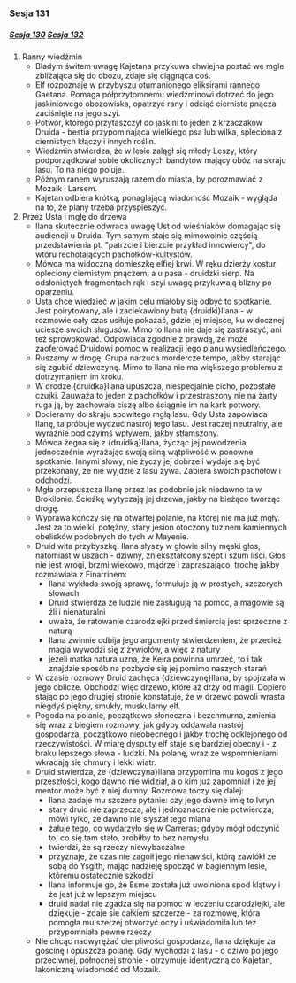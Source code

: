 ### Sesja 131
##### [Sesja 130](#sesja-130) [Sesja 132](#sesja-132)
1. Ranny wiedźmin
    - Bladym świtem uwagę Kajetana przykuwa chwiejna postać we mgle zbliżająca się do obozu, zdaje się ciągnąca coś.
    - Elf rozpoznaje w przybyszu otumanionego eliksirami rannego Gaetana. Pomaga półprzytomnemu wiedźminowi dotrzeć do jego jaskiniowego obozowiska, opatrzyć rany i odciąć cierniste pnącza zaciśnięte na jego szyi.
    - Potwór, którego przytaszczył do jaskini to jeden z krzaczaków Druida - bestia przypominająca wielkiego psa lub wilka, spleciona z ciernistych kłączy i innych roślin.
    - Wiedźmin stwierdza, że w lesie zalągł się młody Leszy, który podporządkował sobie okolicznych bandytów mający obóz na skraju lasu. To na niego poluje.
    - Późnym ranem wyruszają razem do miasta, by porozmawiać z Mozaik i Larsem.
    - Kajetan odbiera krótką, ponaglającą wiadomość Mozaik - wygląda na to, że plany trzeba przyspieszyć.
2. Przez Usta i mgłę do drzewa
    - Ilana skutecznie odwraca uwagę Ust od wieśniaków domagając się audiencji u Druida. Tym samym staje się mimowolnie częścią przedstawienia pt. "patrzcie i bierzcie przykład innowiercy", do wtóru rechotających pachołków-kultystów.
    - Mówca ma widoczną domieszkę elfiej krwi. W ręku dzierży kostur opleciony ciernistym pnączem, a u pasa - druidzki sierp. Na odsłoniętych fragmentach rąk i szyi uwagę przykuwają blizny po oparzeniu.
    - Usta chce wiedzieć w jakim celu miałoby się odbyć to spotkanie. Jest poirytowany, ale i zaciekawiony butą {druidki}Ilana - w rozmowie cały czas usiłuje pokazać, gdzie jej miejsce, ku widocznej uciesze swoich sługusów. Mimo to Ilana nie daje się zastraszyć, ani też sprowokować. Odpowiada zgodnie z prawdą, że może zaoferować Druidowi pomoc w realizacji jego planu wysiedleńczego.
    - Ruszamy w drogę. Grupa narzuca mordercze tempo, jakby starając się zgubić dziewczynę. Mimo to Ilana nie ma większego problemu z dotrzymaniem im kroku.
    - W drodze {druidka}Ilana upuszcza, niespecjalnie cicho, pozostałe czujki. Zauważa to jeden z pachołków i przestraszony nie na żarty ruga ją, by zachowała ciszę albo ściągnie im na kark potwory.
    - Docieramy do skraju spowitego mgłą lasu. Gdy Usta zapowiada Ilanę, ta próbuje wyczuć nastrój tego lasu. Jest raczej neutralny, ale wyraźnie pod czyimś wpływem, jakby stłamszony.
    - Mówca żegna się z {druidką}Ilana, życząc jej powodzenia, jednocześnie wyrażając swoją silną wątpliwość w ponowne spotkanie. Innymi słowy, nie życzy jej dobrze i wydaje się być przekonany, że nie wyjdzie z lasu żywa. Zabiera swoich pachołów i odchodzi.
    - Mgła przepuszcza Ilanę przez las podobnie jak niedawno ta w Brokilonie. Ścieżkę wytyczają jej drzewa, jakby na bieżąco tworząc drogę.
    - Wyprawa kończy się na otwartej polanie, na której nie ma już mgły. Jest za to wielki, potężny, stary jesion otoczony tuzinem kamiennych obelisków podobnych do tych w Mayenie.
    - Druid wita przybyszkę. Ilana słyszy w głowie silny męski głos, natomiast w uszach - dziwny, zniekształcony szept i szum liści. Głos nie jest wrogi, brzmi wiekowo, mądrze i zapraszająco, trochę jakby rozmawiała z Finarrinem:
        - Ilana wykłada swoją sprawę, formułuje ją w prostych, szczerych słowach
        - Druid stwierdza że ludzie nie zasługują na pomoc, a magowie są źli i nienaturalni
        - uważa, że ratowanie czarodziejki przed śmiercią jest sprzeczne z naturą
        - Ilana zwinnie odbija jego argumenty stwierdzeniem, że przecież magia wywodzi się z żywiołów, a więc z natury
        - jeżeli matka natura uzna, że Keira powinna umrzeć, to i tak znajdzie sposób na pozbycie się jej pomimo naszych starań
    - W czasie rozmowy Druid zachęca {dziewczynę}Ilana, by spojrzała w jego oblicze. Obchodzi więc drzewo, które aż drży od magii. Dopiero stając po jego drugiej stronie konstatuje, że w drzewo powoli wrasta niegdyś piękny, smukły, muskularny elf.
    - Pogoda na polanie, początkowo słoneczna i bezchmurna, zmienia się wraz z biegiem rozmowy, jak gdyby oddawała nastrój gospodarza, początkowo nieobecnego i jakby trochę odklejonego od rzeczywistości. W miarę dysputy elf staje się bardziej obecny i - z braku lepszego słowa - ludzki. Na polanę, wraz ze wspomnieniami wkradają się chmury i lekki wiatr.
    - Druid stwierdza, że {dziewczyna}Ilana przypomina mu kogoś z jego przeszłości, kogo dawno nie widział, a o kim już zapomniał i że jej mentor może być z niej dumny. Rozmowa toczy się dalej:
        - Ilana zadaje mu szczere pytanie: czy jego dawne imię to Ivryn
        - stary druid nie zaprzecza, ale i jednoznacznie nie potwierdza; mówi tylko, że dawno nie słyszał tego miana
        - żałuje tego, co wydarzyło się w Carreras; gdyby mógł odczynić to, co się tam stało, zrobiłby to bez namysłu
        - twierdzi, że są rzeczy niewybaczalne
        - przyznaje, że czas nie zagoił jego nienawiści, którą zawlókł ze sobą do Ysgith, mając nadzieję spocząć w bagiennym lesie, któremu ostatecznie szkodzi
        - Ilana informuje go, że Esme została już uwolniona spod klątwy i że jest już w lepszym miejscu
        - druid nadal nie zgadza się na pomoc w leczeniu czarodziejki, ale dziękuje - zdaje się całkiem szczerze - za rozmowę, która pomogła mu szerzej otworzyć oczy i uświadomiła lub też przypomniała pewne rzeczy
    - Nie chcąc nadwyrężać cierpliwości gospodarza, Ilana dziękuje za gościnę i opuszcza polanę. Gdy wychodzi z lasu - o dziwo po jego przeciwnej, północnej stronie - otrzymuje identyczną co Kajetan, lakoniczną wiadomość od Mozaik.